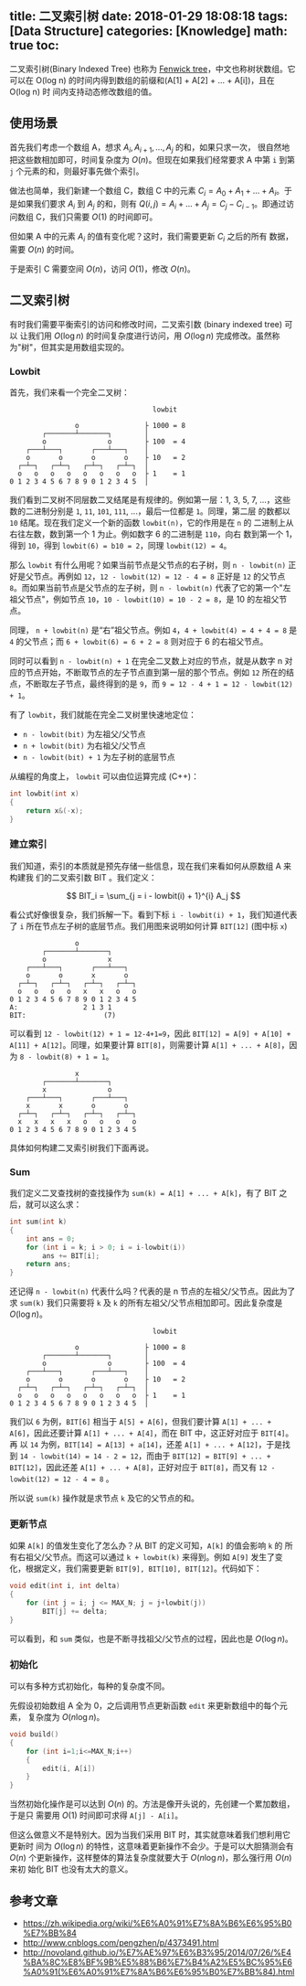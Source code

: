 title: 二叉索引树
date: 2018-01-29 18:08:18
tags: [Data Structure]
categories: [Knowledge]
math: true
toc:
---

二叉索引树(Binary Indexed Tree) 也称为 [Fenwick
tree](https://en.wikipedia.org/wiki/Fenwick_tree)，中文也称树状数组。它可以在
O(log n) 的时间内得到数组的前缀和(A[1] + A[2] + ... + A[i])，且在 O(log n) 时
间内支持动态修改数组的值。

## 使用场景

首先我们考虑一个数组 A，想求 $A_i, A_{i+1}, ..., A_j$ 的和，如果只求一次，
很自然地把这些数相加即可，时间复杂度为 $O(n)$。但现在如果我们经常要求 A 中第
`i` 到第 `j` 个元素的和，则最好事先做个索引。

做法也简单，我们新建一个数组 C，数组 C 中的元素 $C_i = A_0 + A_1 + ... +
A_i$。于是如果我们要求 $A_i$ 到 $A_j$ 的和，则有 $Q(i, j) = A_i + ... + A_j =
C_j - C_{i-1}$。即通过访问数组 C，我们只需要 $O(1)$ 的时间即可。

但如果 A 中的元素 $A_i$ 的值有变化呢？这时，我们需要更新 $C_i$ 之后的所有
数据，需要 $O(n)$ 的时间。

于是索引 C 需要空间 $O(n)$，访问 $O(1)$，修改 $O(n)$。

## 二叉索引树

有时我们需要平衡索引的访问和修改时间，二叉索引数 (binary indexed tree) 可以
让我们用 $O(\log n)$ 的时间复杂度进行访问，用 $O(\log n)$
完成修改。虽然称为"树"，但其实是用数组实现的。

### Lowbit

首先，我们来看一个完全二叉树：

```
                                   lowbit

                o                ├ 1000 = 8
        ┌───────┴───────┐        │
        o               o        ├ 100  = 4
    ┌───┴───┐       ┌───┴───┐    │
    o       o       o       o    ├ 10   = 2
  ┌─┴─┐   ┌─┴─┐   ┌─┴─┐   ┌─┴─┐  │
  o   o   o   o   o   o   o   o  ├ 1    = 1
0 1 2 3 4 5 6 7 8 9 0 1 2 3 4 5  │
```

我们看到二叉树不同层数二叉结尾是有规律的。例如第一层：1, 3, 5, 7, ...，这些
数的二进制分别是 `1`, `11`, `101`, `111`, ...，最后一位都是 `1`。同理，第二层
的数都以 `10` 结尾。现在我们定义一个新的函数 `lowbit(n)`，它的作用是在 `n` 的
二进制上从右往左数，数到第一个 1 为止。例如数字 6 的二进制是 `110`，向右
数到第一个 1，得到 `10`，得到 `lowbit(6) = b10 = 2`，同理 `lowbit(12) = 4`。

那么 `lowbit` 有什么用呢？如果当前节点是父节点的右子树，则 `n - lowbit(n)`
正好是父节点。再例如 `12`，`12 - lowbit(12) = 12 - 4 = 8` 正好是 `12`
的父节点 `8`。而如果当前节点是父节点的左子树，则 `n - lowbit(n)`
代表了它的第一个"左祖父节点"，例如节点 `10`，`10 - lowbit(10) = 10 - 2 =
8`，是 10 的左祖父节点。

同理， `n + lowbit(n)` 是“右”祖父节点。例如 `4`，`4 + lowbit(4) = 4 + 4 = 8`
是 `4` 的父节点；而 `6 + lowbit(6) = 6 + 2 = 8` 则对应于 6 的右祖父节点。

同时可以看到 `n - lowbit(n) + 1` 在完全二叉数上对应的节点，就是从数字 n
对应的节点开始，不断取节点的左子节点直到第一层的那个节点。例如 `12`
所在的结点，不断取左子节点，最终得到的是 `9`，而 `9 = 12 - 4 + 1 = 12 -
lowbit(12) + 1`。


有了 `lowbit`，我们就能在完全二叉树里快速地定位：

- `n - lowbit(bit)` 为左祖父/父节点
- `n + lowbit(bit)` 为右祖父/父节点
- `n - lowbit(bit) + 1` 为左子树的底层节点


从编程的角度上， `lowbit` 可以由位运算完成 (C++)：

```c
int lowbit(int x)
{
    return x&(-x);
}
```

### 建立索引

我们知道，索引的本质就是预先存储一些信息，现在我们来看如何从原数组 A 来构建我
们的二叉索引数 BIT 。我们定义：

$$
BIT_i = \sum_{j = i - lowbit(i) + 1}^{i} A_j
$$

看公式好像很复杂，我们拆解一下。看到下标 `i - lowbit(i) + 1`，我们知道代表了
`i` 所在节点左子树的底层节点。我们用图来说明如何计算 `BIT[12]` (图中标 `x`)

```
                o
        ┌───────┴───────┐
        o               x
    ┌───┴───┐       ┌───┴───┐
    o       o       x       o
  ┌─┴─┐   ┌─┴─┐   ┌─┴─┐   ┌─┴─┐
  o   o   o   o   x   x   o   o
0 1 2 3 4 5 6 7 8 9 0 1 2 3 4 5
A:                2 1 3 1
BIT:                   (7)
```

可以看到 `12 - lowbit(12) + 1 = 12-4+1=9`，因此 `BIT[12] = A[9] + A[10] +
A[11] + A[12]`。同理，如果要计算 `BIT[8]`，则需要计算 `A[1] + ... +
A[8]`，因为 `8 - lowbit(8) + 1 = 1`。

```
                x
        ┌───────┴───────┐
        x               o
    ┌───┴───┐       ┌───┴───┐
    x       x       o       o
  ┌─┴─┐   ┌─┴─┐   ┌─┴─┐   ┌─┴─┐
  x   x   x   x   o   o   o   o
0 1 2 3 4 5 6 7 8 9 0 1 2 3 4 5
```

具体如何构建二叉索引树我们下面再说。

### Sum

我们定义二叉查找树的查找操作为 `sum(k) = A[1] + ... + A[k]`，有了 BIT
之后，就可以这么求：

```c
int sum(int k)
{
    int ans = 0;
    for (int i = k; i > 0; i = i-lowbit(i))
        ans += BIT[i];
    return ans;
}
```

还记得 `n - lowbit(n)` 代表什么吗？代表的是 n 节点的左祖父/父节点。因此为了求
`sum(k)` 我们只需要将 `k` 及 `k` 的所有左祖父/父节点相加即可。因此复杂度是
$O(\log n)$。

```
                                   lowbit

                o                ├ 1000 = 8
        ┌───────┴───────┐        │
        o               o        ├ 100  = 4
    ┌───┴───┐       ┌───┴───┐    │
    o       o       o       o    ├ 10   = 2
  ┌─┴─┐   ┌─┴─┐   ┌─┴─┐   ┌─┴─┐  │
  o   o   o   o   o   o   o   o  ├ 1    = 1
0 1 2 3 4 5 6 7 8 9 0 1 2 3 4 5  │
```

我们以 `6` 为例，`BIT[6]` 相当于 `A[5] + A[6]`，但我们要计算 `A[1] + ... +
A[6]`，因此还要计算 `A[1] + ... + A[4]`，而在 BIT 中，这正好对应于 `BIT[4]`。再
以 `14` 为例，`BIT[14] = A[13] + a[14]`，还差 `A[1] + ... + A[12]`，于是找到
`14 - lowbit(14) = 14 - 2 = 12`，而由于 `BIT[12] = BIT[9] + ... +
BIT[12]`，因此还差 `A[1] + ... + A[8]`，正好对应于 `BIT[8]`，而又有 `12 -
lowbit(12) = 12 - 4 = 8` 。

所以说 `sum(k)` 操作就是求节点 `k` 及它的父节点的和。

### 更新节点

如果 `A[k]` 的值发生变化了怎么办？从 BIT 的定义可知，`A[k]` 的值会影响 `k` 的
所有右祖父/父节点。而这可以通过 `k + lowbit(k)` 来得到。例如 `A[9]`
发生了变化，根据定义，我们需要更新 `BIT[9], BIT[10], BIT[12]`。代码如下：

```c
void edit(int i, int delta)
{
    for (int j = i; j <= MAX_N; j = j+lowbit(j))
        BIT[j] += delta;
}
```

可以看到，和 `sum` 类似，也是不断寻找祖父/父节点的过程，因此也是 $O(\log n)$。

### 初始化

可以有多种方式初始化，每种的复杂度不同。

先假设初始数组 A 全为 0，之后调用节点更新函数 `edit` 来更新数组中的每个元素，
复杂度为 $O(n \log n)$。

```c
void build()
{
    for (int i=1;i<=MAX_N;i++)
    {
        edit(i, A[i])
    }
}
```

当然初始化操作是可以达到 $O(n)$ 的。方法是像开头说的，先创建一个累加数组，于是只
需要用 $O(1)$ 时间即可求得 `A[j] - A[i]`。

但这么做意义不是特别大。因为当我们采用 BIT 时，其实就意味着我们想利用它更新时
间为 $O(\log n)$ 的特性，这意味着更新操作不会少。于是可以大胆猜测会有 $O(n)$
个更新操作，这样整体的算法复杂度就要大于 $O(n \log n)$，那么强行用 $O(n)$ 来初
始化 BIT 也没有太大的意义。

## 参考文章

- https://zh.wikipedia.org/wiki/%E6%A0%91%E7%8A%B6%E6%95%B0%E7%BB%84
- http://www.cnblogs.com/pengzhen/p/4373491.html
- http://novoland.github.io/%E7%AE%97%E6%B3%95/2014/07/26/%E4%BA%8C%E8%BF%9B%E5%88%B6%E7%B4%A2%E5%BC%95%E6%A0%91(%E6%A0%91%E7%8A%B6%E6%95%B0%E7%BB%84).html
